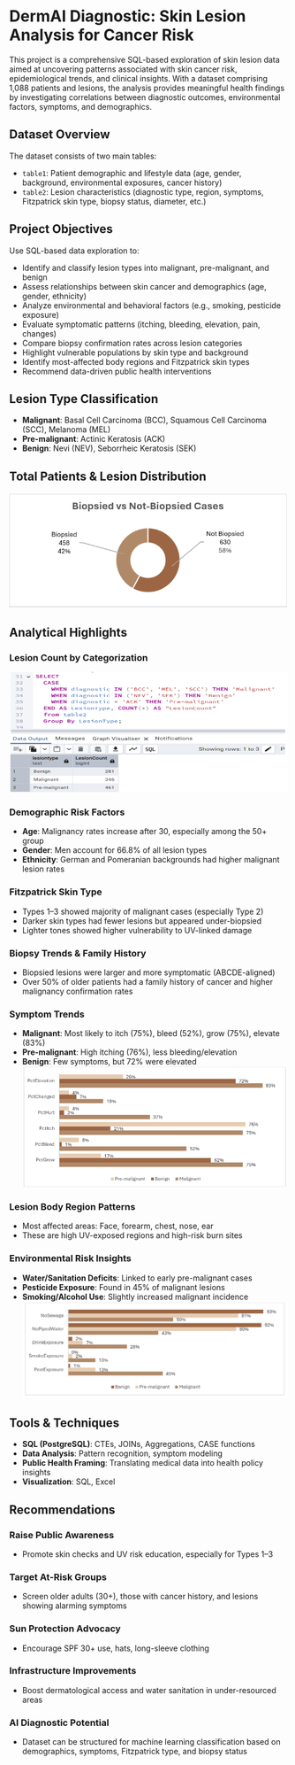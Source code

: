 # DermAI Diagnostic: Skin Lesion Analysis for Cancer Risk

This project is a comprehensive SQL-based exploration of skin lesion data aimed at uncovering patterns associated with skin cancer risk, epidemiological trends, and clinical insights. With a dataset comprising 1,088 patients and lesions, the analysis provides meaningful health findings by investigating correlations between diagnostic outcomes, environmental factors, symptoms, and demographics.

## Dataset Overview

The dataset consists of two main tables:
- `table1`: Patient demographic and lifestyle data (age, gender, background, environmental exposures, cancer history)
- `table2`: Lesion characteristics (diagnostic type, region, symptoms, Fitzpatrick skin type, biopsy status, diameter, etc.)

## Project Objectives

Use SQL-based data exploration to:
- Identify and classify lesion types into malignant, pre-malignant, and benign
- Assess relationships between skin cancer and demographics (age, gender, ethnicity)
- Analyze environmental and behavioral factors (e.g., smoking, pesticide exposure)
- Evaluate symptomatic patterns (itching, bleeding, elevation, pain, changes)
- Compare biopsy confirmation rates across lesion categories
- Highlight vulnerable populations by skin type and background
- Identify most-affected body regions and Fitzpatrick skin types
- Recommend data-driven public health interventions

## Lesion Type Classification

- **Malignant**: Basal Cell Carcinoma (BCC), Squamous Cell Carcinoma (SCC), Melanoma (MEL)
- **Pre-malignant**: Actinic Keratosis (ACK)
- **Benign**: Nevi (NEV), Seborrheic Keratosis (SEK)

## Total Patients & Lesion Distribution

![Patients Distribution](./Visuals/total_patients_distribution.png)

## Analytical Highlights

### Lesion Count by Categorization 

![Lesion Categorization Count](./Visuals/lesion_categorization_count.png)

### Demographic Risk Factors
- **Age**: Malignancy rates increase after 30, especially among the 50+ group
- **Gender**: Men account for 66.8% of all lesion types
- **Ethnicity**: German and Pomeranian backgrounds had higher malignant lesion rates

### Fitzpatrick Skin Type
- Types 1–3 showed majority of malignant cases (especially Type 2)
- Darker skin types had fewer lesions but appeared under-biopsied
- Lighter tones showed higher vulnerability to UV-linked damage

### Biopsy Trends & Family History
- Biopsied lesions were larger and more symptomatic (ABCDE-aligned)
- Over 50% of older patients had a family history of cancer and higher malignancy confirmation rates

###  Symptom Trends
- **Malignant**: Most likely to itch (75%), bleed (52%), grow (75%), elevate (83%)
- **Pre-malignant**: High itching (76%), less bleeding/elevation
- **Benign**: Few symptoms, but 72% were elevated
![Symptoms](./Visuals/symptom_trends.png)

### Lesion Body Region Patterns
- Most affected areas: Face, forearm, chest, nose, ear
- These are high UV-exposed regions and high-risk burn sites

### Environmental Risk Insights
- **Water/Sanitation Deficits**: Linked to early pre-malignant cases
- **Pesticide Exposure**: Found in 45% of malignant lesions
- **Smoking/Alcohol Use**: Slightly increased malignant incidence![Environment](./Visuals/environmental_factors.png)

## Tools & Techniques

- **SQL (PostgreSQL)**: CTEs, JOINs, Aggregations, CASE functions
- **Data Analysis**: Pattern recognition, symptom modeling
- **Public Health Framing**: Translating medical data into health policy insights
- **Visualization**: SQL, Excel


## Recommendations

### Raise Public Awareness
- Promote skin checks and UV risk education, especially for Types 1–3

### Target At-Risk Groups
- Screen older adults (30+), those with cancer history, and lesions showing alarming symptoms

### Sun Protection Advocacy
- Encourage SPF 30+ use, hats, long-sleeve clothing

### Infrastructure Improvements
- Boost dermatological access and water sanitation in under-resourced areas

### AI Diagnostic Potential
- Dataset can be structured for machine learning classification based on demographics, symptoms, Fitzpatrick type, and biopsy status


